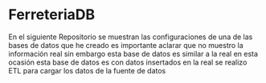 # FerreteriaDB
En el siguiente Repositorio se muestran las configuraciones de una de las bases de datos que he creado es importante aclarar que no muestro la información real sin embargo esta base de datos es similar a la real en esta ocasión esta base de datos es con datos insertados en la real se realizo ETL para cargar los datos de la fuente de datos
